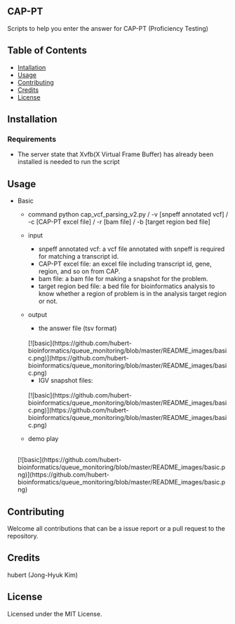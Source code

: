 ## CAP-PT
Scripts to help you enter the answer for CAP-PT (Proficiency Testing)

## Table of Contents
* [Intallation](#installation)
* [Usage](#usage)
* [Contributing](#contributing)
* [Credits](#credits)
* [License](#license)


## <a name="installation">Installation</a>
### Requirements
* The server state that Xvfb(X Virtual Frame Buffer) has already been installed is needed to run the script


## <a name="usage">Usage</a>

* Basic
  * command
    python cap_vcf_parsing_v2.py /
      -v [snpeff annotated vcf] /
      -c [CAP-PT excel file] /
      -r [bam file] /
      -b [target region bed file]
  * input
    * snpeff annotated vcf: a vcf file annotated with snpeff is required for matching a transcript id.
    * CAP-PT excel file: an excel file including transcript id, gene, region, and so on from CAP.
    * bam file: a bam file for making a snapshot for the problem.
    * target region bed file: a bed file for bioinformatics analysis to know whether a region of problem is in the analysis target region or not.
  * output
    * the answer file (tsv format)
    
    <br>
    [![basic](https://github.com/hubert-bioinformatics/queue_monitoring/blob/master/README_images/basic.png)](https://github.com/hubert-bioinformatics/queue_monitoring/blob/master/README_images/basic.png)
    <br>
    
    * IGV snapshot files: 
    
    <br>
    [![basic](https://github.com/hubert-bioinformatics/queue_monitoring/blob/master/README_images/basic.png)](https://github.com/hubert-bioinformatics/queue_monitoring/blob/master/README_images/basic.png)
    <br>
    
  * demo play
  
  <br>
  [![basic](https://github.com/hubert-bioinformatics/queue_monitoring/blob/master/README_images/basic.png)](https://github.com/hubert-bioinformatics/queue_monitoring/blob/master/README_images/basic.png)
  <br>

## <a name="contributing">Contributing</a>


Welcome all contributions that can be a issue report or a pull request to the repository.


## <a name="credits">Credits</a>


hubert (Jong-Hyuk Kim)


## <a name="license">License</a>

Licensed under the MIT License.

